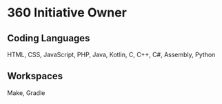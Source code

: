 # 360 Initiative Owner
## Coding Languages
HTML, CSS, JavaScript, PHP, Java, Kotlin, C, C++, C#, Assembly, Python
## Workspaces
Make, Gradle
